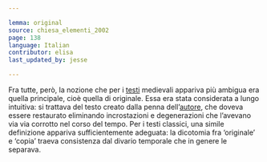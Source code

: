 ```yaml
---

lemma: original
source: chiesa_elementi_2002
page: 138
language: Italian
contributor: elisa
last_updated_by: jesse

---
```

Fra tutte, però, la nozione che per i [testi](text.html) medievali appariva più ambigua era quella principale, cioè quella di originale. Essa era stata considerata a lungo intuitiva: si trattava del testo creato dalla penna dell’[autore](author.html), che doveva essere restaurato eliminando incrostazioni e degenerazioni che l’avevano via via corrotto nel corso del tempo. Per i testi classici, una simile definizione appariva sufficientemente adeguata: la dicotomia fra ‘originale’ e ‘copia’ traeva consistenza dal divario temporale che in genere le separava.
